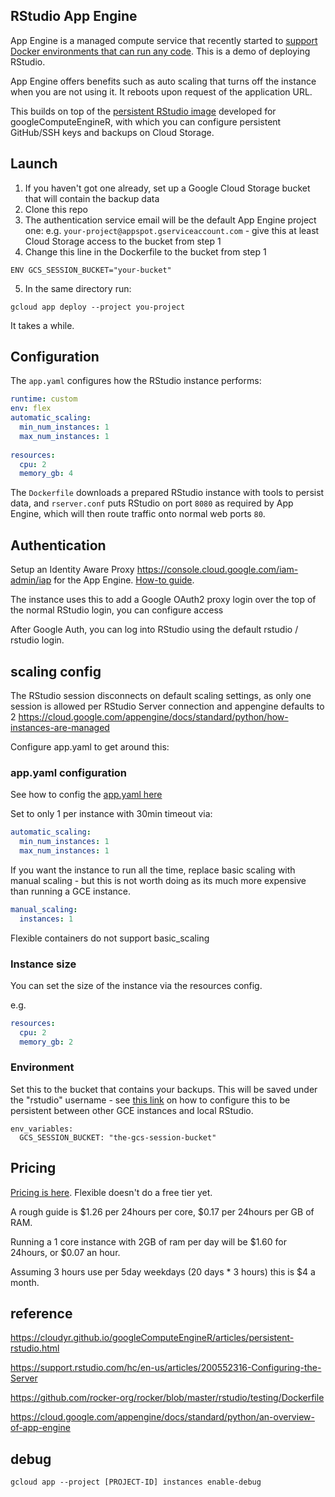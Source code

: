 ## RStudio App Engine

App Engine is a managed compute service that recently started to [support Docker environments that can run any code](https://cloud.google.com/appengine/docs/flexible/).  This is a demo of deploying RStudio.

App Engine offers benefits such as auto scaling that turns off the instance when you are not using it.  It reboots upon request of the application URL.

This builds on top of the [persistent RStudio image](https://cloudyr.github.io/googleComputeEngineR/articles/persistent-rstudio.html) developed for googleComputeEngineR, with which you can configure persistent GitHub/SSH keys and backups on Cloud Storage. 

## Launch

1. If you haven't got one already, set up a Google Cloud Storage bucket that will contain the backup data
2. Clone this repo
3. The authentication service email will be the default App Engine project one: e.g. `your-project@appspot.gserviceaccount.com` - give this at least Cloud Storage access to the bucket from step 1
4. Change this line in the Dockerfile to the bucket from step 1

```
ENV GCS_SESSION_BUCKET="your-bucket"
```

5. In the same directory run:

```
gcloud app deploy --project you-project
```

It takes a while. 

## Configuration

The `app.yaml` configures how the RStudio instance performs:

```yaml
runtime: custom
env: flex
automatic_scaling:
  min_num_instances: 1
  max_num_instances: 1
  
resources:
  cpu: 2
  memory_gb: 4
```

The `Dockerfile` downloads a prepared RStudio instance with tools to persist data, and `rserver.conf` puts RStudio on port `8080` as required by App Engine, which will then route traffic onto normal web ports `80`. 

## Authentication

Setup an Identity Aware Proxy https://console.cloud.google.com/iam-admin/iap for the App Engine. [How-to guide](https://cloud.google.com/iap/docs/app-engine-quickstart).

The instance uses this to add a Google OAuth2 proxy login over the top of the normal RStudio login, you can configure access

After Google Auth, you can log into RStudio using the default rstudio / rstudio login. 

## scaling config

The RStudio session disconnects on default scaling settings, as only one session is allowed per RStudio Server connection and appengine defaults to 2
https://cloud.google.com/appengine/docs/standard/python/how-instances-are-managed

Configure app.yaml to get around this:

### app.yaml configuration

See how to config the [app.yaml here](https://cloud.google.com/appengine/docs/flexible/custom-runtimes/configuring-your-app-with-app-yaml)

Set to only 1 per instance with 30min timeout via:

```yaml
automatic_scaling:
  min_num_instances: 1
  max_num_instances: 1
```

If you want the instance to run all the time, replace basic scaling with manual scaling - but this is not worth doing as its much more expensive than running a GCE instance. 

```yaml
manual_scaling:
  instances: 1
```

Flexible containers do not support basic_scaling

### Instance size

You can set the size of the instance via the resources config.  

e.g. 

```yaml
resources:
  cpu: 2
  memory_gb: 2
```

### Environment

Set this to the bucket that contains your backups.  This will be saved under the "rstudio" username - see [this link](https://cloudyr.github.io/googleComputeEngineR/articles/persistent-rstudio.html) on how to configure this to be persistent between other GCE instances and local RStudio. 

```
env_variables:
  GCS_SESSION_BUCKET: "the-gcs-session-bucket"
```

## Pricing

[Pricing is here](https://cloud.google.com/appengine/pricing#flexible-environment-instances).  Flexible doesn't do a free tier yet. 

A rough guide is $1.26 per 24hours per core, $0.17 per 24hours per GB of RAM.

Running a 1 core instance with 2GB of ram per day will be $1.60 for 24hours, or $0.07 an hour.  

Assuming 3 hours use per 5day weekdays (20 days * 3 hours) this is $4 a month.



## reference

https://cloudyr.github.io/googleComputeEngineR/articles/persistent-rstudio.html

https://support.rstudio.com/hc/en-us/articles/200552316-Configuring-the-Server

https://github.com/rocker-org/rocker/blob/master/rstudio/testing/Dockerfile

https://cloud.google.com/appengine/docs/standard/python/an-overview-of-app-engine

## debug

```
gcloud app --project [PROJECT-ID] instances enable-debug
```

